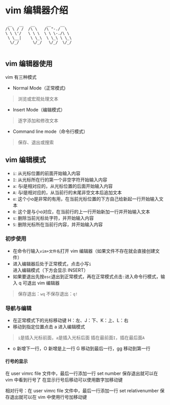 # vim 编辑器介绍

```vim
 __   __   __     __    __    
/\ \ / /  /\ \   /\ "-./  \   
\ \ \'/   \ \ \  \ \ \-./\ \  
 \ \__|    \ \_\  \ \_\ \ \_\ 
  \/_/      \/_/   \/_/  \/_/ 
                              
```



## vim 编辑器使用
vim 有三种模式
- Normal Mode（正常模式)
> 浏览或宏观处理文本
- Insert Mode（编辑模式）
> 逐字添加和修改文本
- Command line mode（命令行模式）
> 保存、退出或搜索

## vim 编辑模式

- `i`: 从光标位置的前面开始输入内容
- `I`: 从光标所在行的第一个非空字符开始输入内容
- `a`: 与i是相对应的，从光标位置的后面开始输入内容
- `A`: 与I是相对应的，从当前行的末尾非空文本后追加文本
- `o`: 这个小o是非常的有用，在当前光标位置的下方自己给新起一行开始输入文本
- `O`: 这个是与小o对应，在当前行的上一行开始新加一行并开始输入文本
- `s`: 删除当前光标处字符，并开始输入内容
- `S`: 删除光标所在当前行内容，并开始输入内容



### 初步使用
- 在命令行输入`vim+文件名`打开 vim 编辑器（如果文件不存在就会直接创建文件）
- 进入编辑器后处于正常模式，点击小写`i`进入编辑模式（下方会显示 INSERT）
- 如果要退出先按`esc`退出到正常模式，再在正常模式点击`:`进入命令行模式，输入 q 可退出 vim 编辑器
> 保存退出：`wq`
> 不保存退出：`q!`
### 导航与编辑
- 在正常模式下的光标移动键
H：左、J：下、K：上、L：右
- 移动到指定位置点击 a 进入编辑模式
> `i`是插入光标前面，`a`是插入光标后面
> 插在最前面`I`，插在最后面`A`
- o 新增下一行，O 新增是上一行
G 移动到最后一行，gg 移动到第一行

#### 行号的显示
在 user vimrc file 文件中，最后一行添加一行 set number 保存退出就可以在 vim 中看到行号了
在显示行号后移动可以使用数字加移动键

相对行号：在 user vimrc file 文件中，最后一行添加一行 set relativenumber 保存退出就可以在 vim 中使用行号加移动键